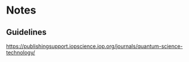 # Notes

## Guidelines

https://publishingsupport.iopscience.iop.org/journals/quantum-science-technology/
